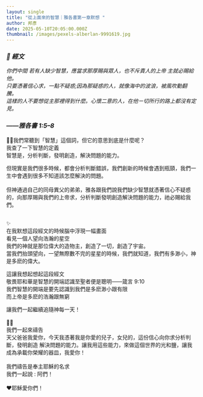 ```yaml
---
layout: single
title: "從上面來的智慧｜雅各書第一章默想 "
author: 邦彥
date: 2025-05-10T20:05:00.000Z
thumbnail: /images/pexels-alberlan-9991619.jpg
---
```

### ***📖 經文***

*你們中間 若有人缺少智慧，應當求那厚賜與眾人，也不斥責人的上帝 主就必賜給他。*\
*只要憑著信心求，一點不疑惑;因為那疑惑的人，就像海中的波浪，被風吹動翻騰。*\
*這樣的人不要想從主那裡得到什麼。心懷二意的人，在他ㄧ切所行的路上都沒有定見。*

### *——雅各書 1:5–8*

🙋🏻我們常聽到「智慧」這個詞，但它的意思到底是什麼呢？\
我查了一下智慧的定義\
智慧是，分析判斷，發明創造，解決問題的能力。

但現實是我們很多時候，都會分析判斷錯誤，我們創新的時候會遇到瓶頸，我們一生中會遇到很多不知道該怎麼解決的問題。\
\
但神通過自己的同母異父的弟弟，雅各跟我們說我們缺少智慧就憑著信心不疑惑的，向那厚賜與我們的上帝求，分析判斷發明創造解決問題的能力，祂必賜給我們。

\
✨\
在我默想這段經文的時候腦中浮現一幅畫面\
看見一個人望向浩瀚的星空\
我們的神就是那位偉大的造物主，創造了一切，創造了宇宙。\
當我們抬頭望向，一望無際數不完的星星的時候，我們就知道，我們有多渺小，神是多麽的偉大。

這讓我想起想起這段經文\
敬畏耶和華是智慧的開端認識至聖者便是聰明——箴言 9:10\
我們智慧的開端是要先認識到我們是多麽渺小跟有限\
而上帝是多麽的浩瀚跟無窮

讓我們一起繼續追隨神每一天！\
\
🙏🏻\
我們一起來禱告\
天父爸爸我愛你，今天我憑著我是你愛的兒子，女兒的，這份信心向你求分析判斷，發明創造 解決問題的能力。讓我用這些能力，來做這個世界的光和鹽，讓我成為承載你榮耀的器皿，我愛你！\
\
我們禱告是奉主耶穌的名求\
我們一起說 : 阿們！\
\
❤️耶穌愛你們！

